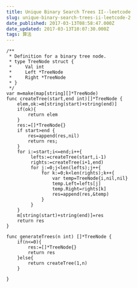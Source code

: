 ```yaml
---
title: Unique Binary Search Trees II--leetcode
slug: unique-binary-search-trees-ii-leetcode-2
date_published: 2017-03-13T08:58:47.000Z
date_updated: 2017-03-13T10:07:30.000Z
tags: 算法
---
```


    /**
     * Definition for a binary tree node.
     * type TreeNode struct {
     *     Val int
     *     Left *TreeNode
     *     Right *TreeNode
     * }
     */
    var m=make(map[string][]*TreeNode)
    func createTree(start,end int)[]*TreeNode {
        elem,ok:=m[string(start)+string(end)]
        if(ok){
            return elem
        }
    	res:=[]*TreeNode{}
    	if start>end {  
            res=append(res,nil)
            return res;
        }  
    	for i:=start;i<=end;i++{
    		 lefts:=createTree(start,i-1)
    		 rights:=createTree(i+1,end)
    		 for j:=0;j<len(lefts);j++{
    			 for k:=0;k<len(rights);k++{
    				 var temp=TreeNode{i,nil,nil}
    				 temp.Left=lefts[j]
    				 temp.Right=rights[k]
    				 res=append(res,&temp)
    			 }
    		 }
    	} 
    	m[string(start)+string(end)]=res
    	return res
    }
    
    func generateTrees(n int) []*TreeNode {
        if(n<=0){
            res:=[]*TreeNode{}
            return res
        }else{
            return createTree(1,n)
        }
        
    }
    
